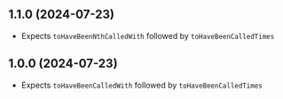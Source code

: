 ## 1.1.0 (2024-07-23)

- Expects `toHaveBeenNthCalledWith` followed by `toHaveBeenCalledTimes`

## 1.0.0 (2024-07-23)

- Expects `toHaveBeenCalledWith` followed by `toHaveBeenCalledTimes`
